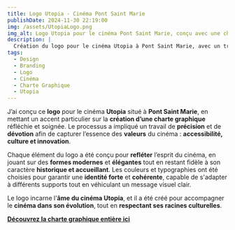 ```yaml
---  
title: Logo Utopia - Cinéma Pont Saint Marie  
publishDate: 2024-11-30 22:19:00  
img: /assets/UtopiaLogo.png  
img_alt: Logo Utopia pour le cinéma Pont Saint Marie, conçu avec une charte graphique réfléchie pour refléter les valeurs du cinéma.  
description: |  
  Création du logo pour le cinéma Utopia à Pont Saint Marie, avec un travail précis de charte graphique visant à relier les valeurs du cinéma à l’identité visuelle.  
tags:  
  - Design  
  - Branding  
  - Logo  
  - Cinéma  
  - Charte Graphique  
  - Utopia  
---  
```


J’ai conçu ce **logo** pour le cinéma **Utopia** situé à **Pont Saint Marie**, en mettant un accent particulier sur la **création d’une charte graphique** réfléchie et soignée. Le processus a impliqué un travail de **précision** et de **dévotion** afin de capturer l’essence des **valeurs** du cinéma : **accessibilité, culture et innovation**.  

Chaque élément du logo a été conçu pour **refléter** l’esprit du cinéma, en jouant sur des **formes modernes** et **élégantes** tout en restant fidèle à son caractère **historique et accueillant**. Les couleurs et typographies ont été choisies pour garantir une **identité forte** et **cohérente**, capable de s'adapter à différents supports tout en véhiculant un message visuel clair.  

Le logo incarne l'**âme du cinéma Utopia**, et il a été créé pour accompagner le **cinéma dans son évolution**, tout en **respectant ses racines culturelles**.  

**[Découvrez la charte graphique entière ici](/public/components/UtopiaPDF.pdf)**
